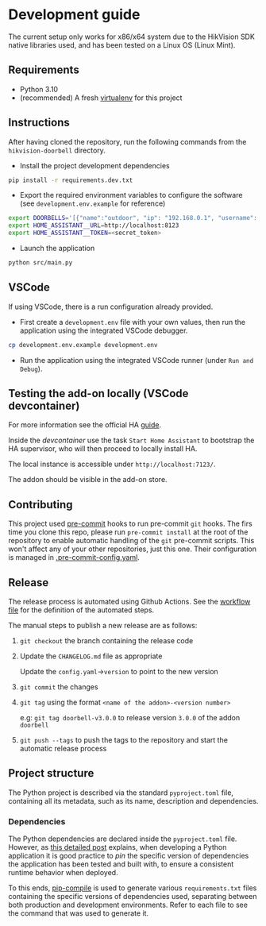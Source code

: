 # Development guide

The current setup only works for x86/x64 system due to the HikVision SDK native libraries used, and has been tested on a Linux OS (Linux Mint).

## Requirements

- Python 3.10
- (recommended) A fresh [virtualenv](https://docs.python.org/3/library/venv.html) for this project

## Instructions
After having cloned the repository, run the following commands from the `hikvision-doorbell` directory.

- Install the project development dependencies
```bash
pip install -r requirements.dev.txt
```

- Export the required environment variables to configure the software (see `development.env.example` for reference)
```bash
export DOORBELLS='[{"name":"outdoor", "ip": "192.168.0.1", "username": "user", "password": "password"}]'
export HOME_ASSISTANT__URL=http://localhost:8123
export HOME_ASSISTANT__TOKEN=<secret_token>
```

- Launch the application
```bash
python src/main.py
```

## VSCode

If using VSCode, there is a run configuration already provided.
- First create a `development.env` file with your own values, then run the application using the integrated VSCode debugger.
```bash
cp development.env.example development.env
```

- Run the application using the integrated VSCode runner (under `Run and Debug`).

## Testing the add-on locally (VSCode devcontainer)

For more information see the official HA [guide](https://developers.home-assistant.io/docs/add-ons/testing).

Inside the _devcontainer_ use the task `Start Home Assistant` to bootstrap the HA supervisor, who will then proceed to locally install HA.

The local instance is accessible under `http://localhost:7123/`.

The addon should be visible in the add-on store.

## Contributing

This project used [pre-commit](https://pre-commit.com/) hooks to run pre-commit `git` hooks.
The firs time you clone this repo, please run `pre-commit install` at the root of the repository to enable automatic handling of the `git` pre-commit scripts. This won't affect any of your other repositories, just this one.
Their configuration is managed in [.pre-commit-config.yaml](/.pre-commit-config.yaml).

## Release

The release process is automated using Github Actions.
See the [workflow file](/.github/workflows/deploy.yml) for the definition of the automated steps.

The manual steps to publish a new release are as follows:
1. `git checkout` the branch containing the release code
2. Update the `CHANGELOG.md` file as appropriate 
   
   Update the `config.yaml`->`version` to point to the new version
3. `git commit` the changes
3. `git tag` using the format `<name of the addon>-<version number>`
    
    e.g: `git tag doorbell-v3.0.0` to release version `3.0.0` of the addon `doorbell`
4. `git push --tags` to push the tags to the repository and start the automatic release process

## Project structure

The Python project is described via the standard `pyproject.toml` file, containing all its metadata, such as its name, description and dependencies.

### Dependencies

The Python dependencies are declared inside the `pyproject.toml` file.
However, as [this detailed post](https://caremad.io/posts/2013/07/setup-vs-requirement/) explains, when developing a Python application it is good practice to _pin_ the specific version of dependencies the application has been tested and built with, to ensure a consistent runtime behavior when deployed.

To this ends, [pip-compile](https://pip-tools.readthedocs.io/en/latest/) is used to generate various `requirements.txt` files containing the specific versions of dependencies used, separating between both production and development environments.
Refer to each file to see the command that was used to generate it.